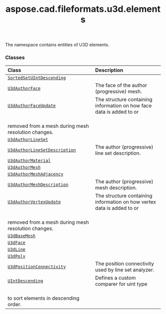 ﻿---
title: aspose.cad.fileformats.u3d.elements
second_title: Aspose.CAD for Python via .NET API References
description: 
type: docs
weight: 10
url: /python-net/aspose.cad.fileformats.u3d.elements/
is_root: false
---

The namespace contains entities of U3D elements.

### Classes
| Class | Description |
| :- | :- |
| [`SortedSetUIntDescending`](/cad/python-net/aspose.cad.fileformats.u3d.elements/sortedsetuintdescending) |  |
| [`U3dAuthorFace`](/cad/python-net/aspose.cad.fileformats.u3d.elements/u3dauthorface) | The face of the author (progressive) mesh. |
| [`U3dAuthorFaceUpdate`](/cad/python-net/aspose.cad.fileformats.u3d.elements/u3dauthorfaceupdate) | The structure containing information on how face data is added to or<br/>removed from a mesh during mesh resolution changes. |
| [`U3dAuthorLineSet`](/cad/python-net/aspose.cad.fileformats.u3d.elements/u3dauthorlineset) |  |
| [`U3dAuthorLineSetDescription`](/cad/python-net/aspose.cad.fileformats.u3d.elements/u3dauthorlinesetdescription) | The author (progressive) line set description. |
| [`U3dAuthorMaterial`](/cad/python-net/aspose.cad.fileformats.u3d.elements/u3dauthormaterial) |  |
| [`U3dAuthorMesh`](/cad/python-net/aspose.cad.fileformats.u3d.elements/u3dauthormesh) |  |
| [`U3dAuthorMeshAdjacency`](/cad/python-net/aspose.cad.fileformats.u3d.elements/u3dauthormeshadjacency) |  |
| [`U3dAuthorMeshDescription`](/cad/python-net/aspose.cad.fileformats.u3d.elements/u3dauthormeshdescription) | The author (progressive) mesh description. |
| [`U3dAuthorVertexUpdate`](/cad/python-net/aspose.cad.fileformats.u3d.elements/u3dauthorvertexupdate) | The structure containing information on how vertex data is added to or<br/>removed from a mesh during mesh resolution changes. |
| [`U3dBaseMesh`](/cad/python-net/aspose.cad.fileformats.u3d.elements/u3dbasemesh) |  |
| [`U3dFace`](/cad/python-net/aspose.cad.fileformats.u3d.elements/u3dface) |  |
| [`U3dLine`](/cad/python-net/aspose.cad.fileformats.u3d.elements/u3dline) |  |
| [`U3dPoly`](/cad/python-net/aspose.cad.fileformats.u3d.elements/u3dpoly) |  |
| [`U3dPositionConnectivity`](/cad/python-net/aspose.cad.fileformats.u3d.elements/u3dpositionconnectivity) | The position connectivity used by line set analyzer. |
| [`UIntDescending`](/cad/python-net/aspose.cad.fileformats.u3d.elements/uintdescending) | Defines a custom comparer for uint type <br/>to sort elements in descending order. |


